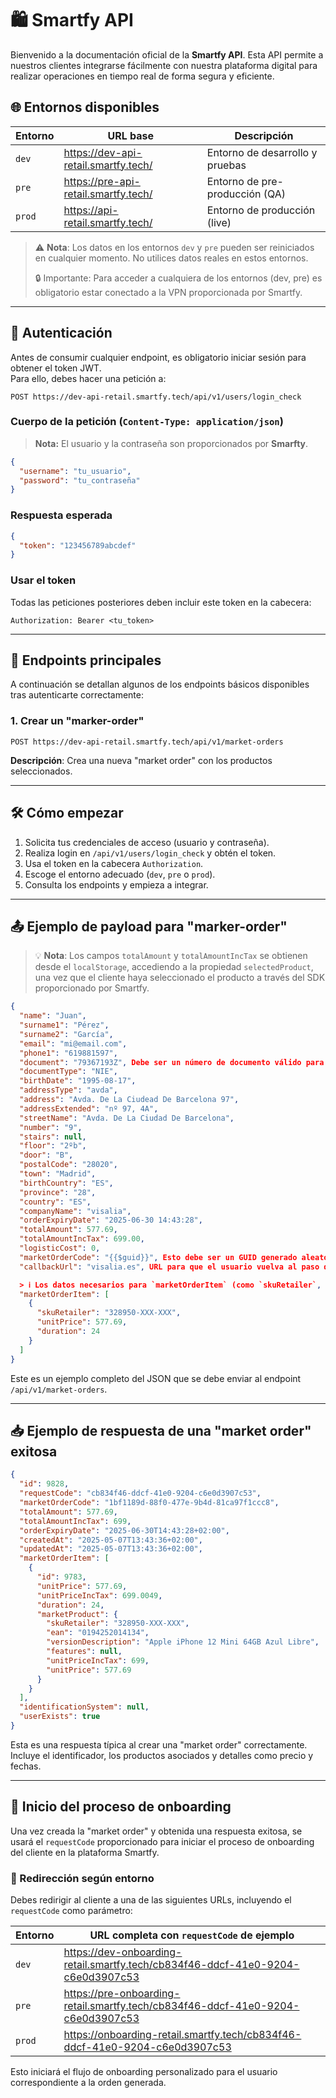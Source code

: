 # 🛍️ Smartfy API

Bienvenido a la documentación oficial de la **Smartfy API**. Esta API permite a nuestros clientes integrarse fácilmente con nuestra plataforma digital para realizar operaciones en tiempo real de forma segura y eficiente.

## 🌐 Entornos disponibles

| Entorno     | URL base                                       | Descripción                         |
|-------------|------------------------------------------------|-------------------------------------|
| `dev`       | https://dev-api-retail.smartfy.tech/           | Entorno de desarrollo y pruebas     |
| `pre`       | https://pre-api-retail.smartfy.tech/           | Entorno de pre-producción (QA)      |
| `prod`      | https://api-retail.smartfy.tech/               | Entorno de producción (live)        |

> ⚠️ **Nota**: Los datos en los entornos `dev` y `pre` pueden ser reiniciados en cualquier momento. No utilices datos reales en estos entornos.
> 
> 🔒 Importante: Para acceder a cualquiera de los entornos (dev, pre) es obligatorio estar conectado a la VPN proporcionada por Smartfy.

---

## 🔐 Autenticación

Antes de consumir cualquier endpoint, es obligatorio iniciar sesión para obtener el token JWT.  
Para ello, debes hacer una petición a:

```http
POST https://dev-api-retail.smartfy.tech/api/v1/users/login_check
```

### Cuerpo de la petición (`Content-Type: application/json`)
> **Nota:** El usuario y la contraseña son proporcionados por **Smarfty**.

```json
{
  "username": "tu_usuario",
  "password": "tu_contraseña"
}
```

### Respuesta esperada
```json
{
  "token": "123456789abcdef"
}
```

### Usar el token
Todas las peticiones posteriores deben incluir este token en la cabecera:

```http
Authorization: Bearer <tu_token>
```

---

## 📌 Endpoints principales

A continuación se detallan algunos de los endpoints básicos disponibles tras autenticarte correctamente:

### 1. Crear un "marker-order"

```http
POST https://dev-api-retail.smartfy.tech/api/v1/market-orders
```

**Descripción**: Crea una nueva "market order" con los productos seleccionados.

---

## 🛠️ Cómo empezar

1. Solicita tus credenciales de acceso (usuario y contraseña).
2. Realiza login en `/api/v1/users/login_check` y obtén el token.
3. Usa el token en la cabecera `Authorization`.
4. Escoge el entorno adecuado (`dev`, `pre` o `prod`).
5. Consulta los endpoints y empieza a integrar.

---

## 📤 Ejemplo de payload para "marker-order"

> 💡 **Nota**: Los campos `totalAmount` y `totalAmountIncTax` se obtienen desde el `localStorage`, accediendo a la propiedad `selectedProduct`, una vez que el cliente haya seleccionado el producto a través del SDK proporcionado por Smartfy.

```json
{
  "name": "Juan",
  "surname1": "Pérez",
  "surname2": "García",
  "email": "mi@email.com",
  "phone1": "619881597",    
  "document": "79367193Z", Debe ser un número de documento válido para pasar al onboarding.
  "documentType": "NIE",
  "birthDate": "1995-08-17",
  "addressType": "avda",
  "address": "Avda. De La Ciudead De Barcelona 97",
  "addressExtended": "nº 97, 4A",
  "streetName": "Avda. De La Ciudad De Barcelona",
  "number": "9",
  "stairs": null,
  "floor": "2ºb",
  "door": "B",
  "postalCode": "28020",
  "town": "Madrid",
  "birthCountry": "ES",
  "province": "28",
  "country": "ES",
  "companyName": "visalia",
  "orderExpiryDate": "2025-06-30 14:43:28",
  "totalAmount": 577.69,
  "totalAmountIncTax": 699.00,
  "logisticCost": 0,
  "marketOrderCode": "{{$guid}}", Esto debe ser un GUID generado aleatoriamente (Uno para cada petición).
  "callbackUrl": "visalia.es", URL para que el usuario vuelva al paso que toque en la plataforma de Visalia.

  > ℹ️ Los datos necesarios para `marketOrderItem` (como `skuRetailer`, `unitPrice`, `duration`) se obtienen a través del SDK proporcionado por Smartfy.
  "marketOrderItem": [
    {
      "skuRetailer": "328950-XXX-XXX",
      "unitPrice": 577.69,
      "duration": 24
    }
  ]
}
```

Este es un ejemplo completo del JSON que se debe enviar al endpoint `/api/v1/market-orders`.

---

## 📥 Ejemplo de respuesta de una "market order" exitosa

```json
{
  "id": 9828,
  "requestCode": "cb834f46-ddcf-41e0-9204-c6e0d3907c53",
  "marketOrderCode": "1bf1189d-88f0-477e-9b4d-81ca97f1ccc8",
  "totalAmount": 577.69,
  "totalAmountIncTax": 699,
  "orderExpiryDate": "2025-06-30T14:43:28+02:00",
  "createdAt": "2025-05-07T13:43:36+02:00",
  "updatedAt": "2025-05-07T13:43:36+02:00",
  "marketOrderItem": [
    {
      "id": 9783,
      "unitPrice": 577.69,
      "unitPriceIncTax": 699.0049,
      "duration": 24,
      "marketProduct": {
        "skuRetailer": "328950-XXX-XXX",
        "ean": "0194252014134",
        "versionDescription": "Apple iPhone 12 Mini 64GB Azul Libre",
        "features": null,
        "unitPriceIncTax": 699,
        "unitPrice": 577.69
      }
    }
  ],
  "identificationSystem": null,
  "userExists": true
}
```

Esta es una respuesta típica al crear una "market order" correctamente. Incluye el identificador, los productos asociados y detalles como precio y fechas.

---

## 🚀 Inicio del proceso de onboarding

Una vez creada la "market order" y obtenida una respuesta exitosa, se usará el `requestCode` proporcionado para iniciar el proceso de onboarding del cliente en la plataforma Smartfy.

### 🔗 Redirección según entorno

Debes redirigir al cliente a una de las siguientes URLs, incluyendo el `requestCode` como parámetro:

| Entorno     | URL completa con `requestCode` de ejemplo |
|-------------|-------------------------------------------|
| `dev`       | https://dev-onboarding-retail.smartfy.tech/cb834f46-ddcf-41e0-9204-c6e0d3907c53 |
| `pre`       | https://pre-onboarding-retail.smartfy.tech/cb834f46-ddcf-41e0-9204-c6e0d3907c53 |
| `prod`      | https://onboarding-retail.smartfy.tech/cb834f46-ddcf-41e0-9204-c6e0d3907c53 |

Esto iniciará el flujo de onboarding personalizado para el usuario correspondiente a la orden generada.
